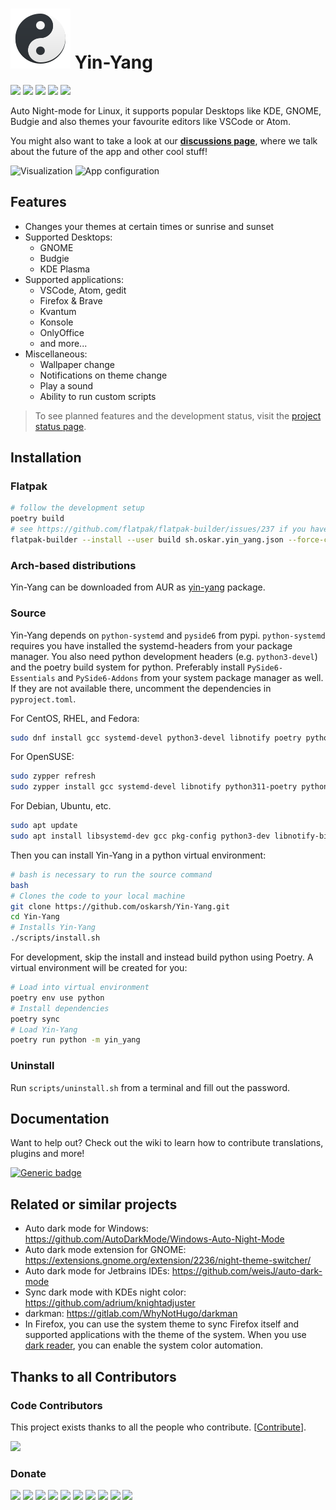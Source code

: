 # ![Yin & Yang logo](resources/icon.svg) Yin-Yang

![](https://img.shields.io/github/v/release/oskarsh/yin-yang)
![](https://img.shields.io/github/v/release/oskarsh/yin-yang?include_prereleases)
![](https://img.shields.io/github/downloads/oskarsh/yin-yang/total)
![](https://img.shields.io/badge/Build%20with-Python-yellow)
![](https://img.shields.io/github/license/oskarsh/yin-yang)

Auto Night-mode for Linux, it supports popular Desktops like KDE, GNOME, Budgie
and also themes your favourite editors like VSCode or Atom.

You might also want to take a look at our [**discussions page**](https://github.com/oskarsh/Yin-Yang/discussions), where we talk about the future of the app and other cool stuff!

![Visualization](.github/images/header.png)
![App configuration](.github/images/settings.png)

## Features

- Changes your themes at certain times or sunrise and sunset
- Supported Desktops:
  - GNOME
  - Budgie
  - KDE Plasma
- Supported applications:
  - VSCode, Atom, gedit
  - Firefox & Brave
  - Kvantum
  - Konsole
  - OnlyOffice
  - and more...
- Miscellaneous:
  - Wallpaper change
  - Notifications on theme change
  - Play a sound
  - Ability to run custom scripts

> To see planned features and the development status, visit the [project status page](https://github.com/oskarsh/Yin-Yang/projects?type=classic).

## Installation

### Flatpak

```bash
# follow the development setup
poetry build
# see https://github.com/flatpak/flatpak-builder/issues/237 if you have issues with rofiles
flatpak-builder --install --user build sh.oskar.yin_yang.json --force-clean
```

### Arch-based distributions

Yin-Yang can be downloaded from AUR as [yin-yang](https://aur.archlinux.org/packages/yin-yang) package.

### Source

Yin-Yang depends on `python-systemd` and `pyside6` from pypi. `python-systemd` requires you have installed the systemd-headers from your package manager. You also need python development headers (e.g. `python3-devel`) and the poetry build system for python.
Preferably install `PySide6-Essentials` and `PySide6-Addons` from your system package manager as well.
If they are not available there, uncomment the dependencies in `pyproject.toml`.

For CentOS, RHEL, and Fedora:

```bash
sudo dnf install gcc systemd-devel python3-devel libnotify poetry python3-pyside6
```

For OpenSUSE:

```bash
sudo zypper refresh
sudo zypper install gcc systemd-devel libnotify python311-poetry python3-PySide6
```

For Debian, Ubuntu, etc.

```bash
sudo apt update
sudo apt install libsystemd-dev gcc pkg-config python3-dev libnotify-bin python3-poetry python3-qtpy-pyside6
```

Then you can install Yin-Yang in a python virtual environment:

```bash
# bash is necessary to run the source command
bash
# Clones the code to your local machine
git clone https://github.com/oskarsh/Yin-Yang.git
cd Yin-Yang
# Installs Yin-Yang
./scripts/install.sh
```

For development, skip the install and instead build python using Poetry. A virtual environment will be created for you:

```bash
# Load into virtual environment
poetry env use python
# Install dependencies
poetry sync
# Load Yin-Yang
poetry run python -m yin_yang
```

### Uninstall

Run `scripts/uninstall.sh` from a terminal and fill out the password.

## Documentation

Want to help out? Check out the wiki to learn how to contribute translations, plugins and more!

[![Generic badge](https://img.shields.io/badge/Visit-Wiki-BLUE.svg)](https://github.com/oskarsh/Yin-Yang/wiki)

## Related or similar projects

- Auto dark mode for Windows: https://github.com/AutoDarkMode/Windows-Auto-Night-Mode
- Auto dark mode extension for GNOME: https://extensions.gnome.org/extension/2236/night-theme-switcher/
- Auto dark mode for Jetbrains IDEs: https://github.com/weisJ/auto-dark-mode
- Sync dark mode with KDEs night color: https://github.com/adrium/knightadjuster
- darkman: https://gitlab.com/WhyNotHugo/darkman
- In Firefox, you can use the system theme to sync Firefox itself and supported applications with the theme of the system. When you use [dark reader](https://darkreader.org/), you can enable the system color automation.

## Thanks to all Contributors

### Code Contributors

This project exists thanks to all the people who contribute. [[Contribute](https://github.com/oskarsh/Yin-Yang/wiki/Contributing)].

[![](https://opencollective.com/Yin-Yang/contributors.svg?button=false)](https://github.com/oskarsh/Yin-Yang/graphs/contributors)

### Donate

<a href="https://opencollective.com/Yin-Yang/organization/0/website"><img src="https://opencollective.com/Yin-Yang/organization/0/avatar.svg"></a>
<a href="https://opencollective.com/Yin-Yang/organization/1/website"><img src="https://opencollective.com/Yin-Yang/organization/1/avatar.svg"></a>
<a href="https://opencollective.com/Yin-Yang/organization/2/website"><img src="https://opencollective.com/Yin-Yang/organization/2/avatar.svg"></a>
<a href="https://opencollective.com/Yin-Yang/organization/3/website"><img src="https://opencollective.com/Yin-Yang/organization/3/avatar.svg"></a>
<a href="https://opencollective.com/Yin-Yang/organization/4/website"><img src="https://opencollective.com/Yin-Yang/organization/4/avatar.svg"></a>
<a href="https://opencollective.com/Yin-Yang/organization/5/website"><img src="https://opencollective.com/Yin-Yang/organization/5/avatar.svg"></a>
<a href="https://opencollective.com/Yin-Yang/organization/6/website"><img src="https://opencollective.com/Yin-Yang/organization/6/avatar.svg"></a>
<a href="https://opencollective.com/Yin-Yang/organization/7/website"><img src="https://opencollective.com/Yin-Yang/organization/7/avatar.svg"></a>
<a href="https://opencollective.com/Yin-Yang/organization/8/website"><img src="https://opencollective.com/Yin-Yang/organization/8/avatar.svg"></a>
<a href="https://opencollective.com/Yin-Yang/organization/9/website"><img src="https://opencollective.com/Yin-Yang/organization/9/avatar.svg"></a>
